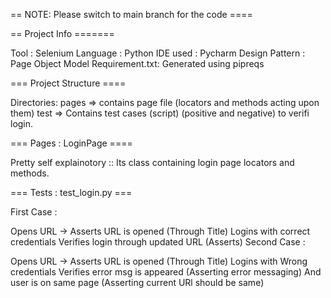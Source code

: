 == NOTE: Please switch to main branch for the code ====

== Project Info =======

Tool : Selenium
Language : Python
IDE used : Pycharm
Design Pattern : Page Object Model
Requirement.txt: Generated using pipreqs

=== Project Structure ====

Directories: pages => contains page file (locators and methods acting upon them) test => Contains test cases (script) (positive and negative) to verifi login.

=== Pages : LoginPage ====

Pretty self explainotory :: Its class containing login page locators and methods.

=== Tests : test_login.py ===

First Case :

Opens URL -> Asserts URL is opened (Through Title)
Logins with correct credentials
Verifies login through updated URL (Asserts)
Second Case :

Opens URL -> Asserts URL is opened (Through Title)
Logins with Wrong credentials
Verifies error msg is appeared (Asserting error messaging)
And user is on same page (Asserting current URl should be same)
